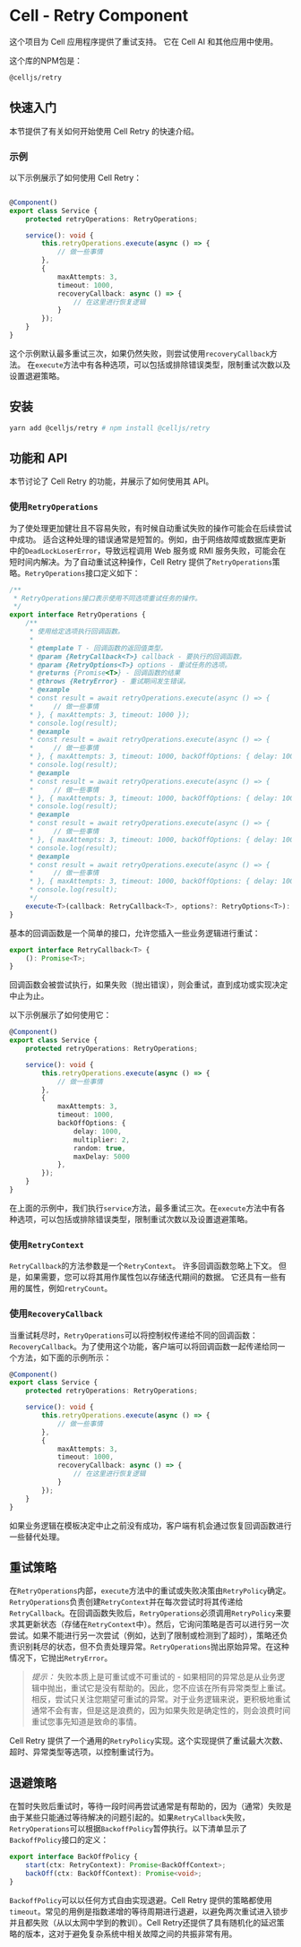 # Cell - Retry Component

这个项目为 Cell 应用程序提供了重试支持。
它在 Cell AI 和其他应用中使用。

这个库的NPM包是：

```bash
@celljs/retry
```

## 快速入门

本节提供了有关如何开始使用 Cell Retry 的快速介绍。

### 示例

以下示例展示了如何使用 Cell Retry：

```typescript

@Component()
export class Service {
    protected retryOperations: RetryOperations;

    service(): void {
        this.retryOperations.execute(async () => {
            // 做一些事情
        },
        {
            maxAttempts: 3,
            timeout: 1000,
            recoveryCallback: async () => {
                // 在这里进行恢复逻辑
            } 
        });
    }
}
```

这个示例默认最多重试三次，如果仍然失败，则尝试使用`recoveryCallback`方法。
在`execute`方法中有各种选项，可以包括或排除错误类型，限制重试次数以及设置退避策略。

## 安装

```bash
yarn add @celljs/retry # npm install @celljs/retry
```

## 功能和 API

本节讨论了 Cell Retry 的功能，并展示了如何使用其 API。

### 使用`RetryOperations`

为了使处理更加健壮且不容易失败，有时候自动重试失败的操作可能会在后续尝试中成功。
适合这种处理的错误通常是短暂的。例如，由于网络故障或数据库更新中的`DeadLockLoserError`，导致远程调用 Web 服务或 RMI 服务失败，可能会在短时间内解决。为了自动重试这种操作，Cell Retry 提供了`RetryOperations`策略。`RetryOperations`接口定义如下：

```typescript
/**
 * RetryOperations接口表示使用不同选项重试任务的操作。
 */
export interface RetryOperations {
    /**
     * 使用给定选项执行回调函数。
     *
     * @template T - 回调函数的返回值类型。
     * @param {RetryCallback<T>} callback - 要执行的回调函数。
     * @param {RetryOptions<T>} options - 重试任务的选项。
     * @returns {Promise<T>} - 回调函数的结果
     * @throws {RetryError} - 重试期间发生错误。
     * @example
     * const result = await retryOperations.execute(async () => {
     *     // 做一些事情
     * }, { maxAttempts: 3, timeout: 1000 });
     * console.log(result);
     * @example
     * const result = await retryOperations.execute(async () => {
     *     // 做一些事情
     * }, { maxAttempts: 3, timeout: 1000, backOffOptions: { delay: 1000 } });
     * console.log(result);
     * @example
     * const result = await retryOperations.execute(async () => {
     *     // 做一些事情
     * }, { maxAttempts: 3, timeout: 1000, backOffOptions: { delay: 1000, multiplier: 2 } });
     * console.log(result);
     * @example
     * const result = await retryOperations.execute(async () => {
     *     // 做一些事情
     * }, { maxAttempts: 3, timeout: 1000, backOffOptions: { delay: 1000, multiplier: 2, random: true } });
     * console.log(result);
     * @example
     * const result = await retryOperations.execute(async () => {
     *     // 做一些事情
     * }, { maxAttempts: 3, timeout: 1000, backOffOptions: { delay: 1000, multiplier: 2, random: true, maxDelay: 5000 } });
     * console.log(result);
     */
    execute<T>(callback: RetryCallback<T>, options?: RetryOptions<T>): Promise<T>;
}
```

基本的回调函数是一个简单的接口，允许您插入一些业务逻辑进行重试：

```typescript
export interface RetryCallback<T> {
    (): Promise<T>;
}
```

回调函数会被尝试执行，如果失败（抛出错误），则会重试，直到成功或实现决定中止为止。

以下示例展示了如何使用它：

```typescript
@Component()
export class Service {
    protected retryOperations: RetryOperations;

    service(): void {
        this.retryOperations.execute(async () => {
            // 做一些事情
        },
        {
            maxAttempts: 3,
            timeout: 1000,
            backOffOptions: {
                delay: 1000,
                multiplier: 2,
                random: true,
                maxDelay: 5000
            },
        });
    }
}
```

在上面的示例中，我们执行`service`方法，最多重试三次。在`execute`方法中有各种选项，可以包括或排除错误类型，限制重试次数以及设置退避策略。

### 使用`RetryContext`

`RetryCallback`的方法参数是一个`RetryContext`。
许多回调函数忽略上下文。
但是，如果需要，您可以将其用作属性包以存储迭代期间的数据。
它还具有一些有用的属性，例如`retryCount`。

### 使用`RecoveryCallback`

当重试耗尽时，`RetryOperations`可以将控制权传递给不同的回调函数：`RecoveryCallback`。为了使用这个功能，客户端可以将回调函数一起传递给同一个方法，如下面的示例所示：

```typescript
@Component()
export class Service {
    protected retryOperations: RetryOperations;

    service(): void {
        this.retryOperations.execute(async () => {
            // 做一些事情
        },
        {
            maxAttempts: 3,
            timeout: 1000,
            recoveryCallback: async () => {
                // 在这里进行恢复逻辑
            } 
        });
    }
}
```

如果业务逻辑在模板决定中止之前没有成功，客户端有机会通过恢复回调函数进行一些替代处理。

## 重试策略

在`RetryOperations`内部，`execute`方法中的重试或失败决策由`RetryPolicy`确定。`RetryOperations`负责创建`RetryContext`并在每次尝试时将其传递给`RetryCallback`。在回调函数失败后，`RetryOperations`必须调用`RetryPolicy`来要求其更新状态（存储在`RetryContext`中）。然后，它询问策略是否可以进行另一次尝试。如果不能进行另一次尝试（例如，达到了限制或检测到了超时），策略还负责识别耗尽的状态，但不负责处理异常。`RetryOperations`抛出原始异常。在这种情况下，它抛出`RetryError`。
> *提示：*
失败本质上是可重试或不可重试的 - 如果相同的异常总是从业务逻辑中抛出，重试它是没有帮助的。因此，您不应该在所有异常类型上重试。相反，尝试只关注您期望可重试的异常。对于业务逻辑来说，更积极地重试通常不会有害，但是这是浪费的，因为如果失败是确定性的，则会浪费时间重试您事先知道是致命的事情。

Cell Retry 提供了一个通用的`RetryPolicy`实现。这个实现提供了重试最大次数、超时、异常类型等选项，以控制重试行为。

## 退避策略

在暂时失败后重试时，等待一段时间再尝试通常是有帮助的，因为（通常）失败是由于某些只能通过等待解决的问题引起的。如果`RetryCallback`失败，`RetryOperations`可以根据`BackoffPolicy`暂停执行。以下清单显示了`BackoffPolicy`接口的定义：

```typescript
export interface BackOffPolicy {
    start(ctx: RetryContext): Promise<BackOffContext>;
    backOff(ctx: BackOffContext): Promise<void>;
}
```

`BackoffPolicy`可以以任何方式自由实现退避。Cell Retry 提供的策略都使用`timeout`。常见的用例是指数递增的等待周期进行退避，以避免两次重试进入锁步并且都失败（从以太网中学到的教训）。Cell Retry还提供了具有随机化的延迟策略的版本，这对于避免复杂系统中相关故障之间的共振非常有用。


